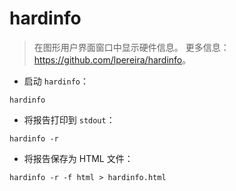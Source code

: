 # hardinfo

> 在图形用户界面窗口中显示硬件信息。
> 更多信息：<https://github.com/lpereira/hardinfo>。

- 启动 `hardinfo`：

`hardinfo`

- 将报告打印到 `stdout`：

`hardinfo -r`

- 将报告保存为 HTML 文件：

`hardinfo -r -f html > hardinfo.html`